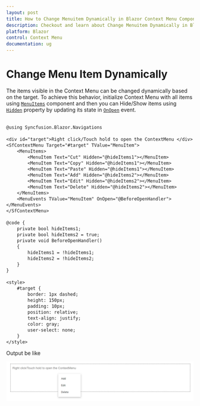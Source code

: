 ```yaml
---
layout: post
title: How to Change Menuitem Dynamically in Blazor Context Menu Component | Syncfusion
description: Checkout and learn about Change Menuitem Dynamically in Blazor Context Menu component of Syncfusion, and more details.
platform: Blazor
control: Context Menu
documentation: ug
---
```


# Change Menu Item Dynamically

The items visible in the Context Menu can be changed dynamically based on the target. To achieve this behavior, initialize Context Menu with all items using [`MenuItems`](https://help.syncfusion.com/cr/blazor/Syncfusion.Blazor.Navigations.MenuItems.html) component and then you can Hide/Show items using [`Hidden`](https://help.syncfusion.com/cr/blazor/Syncfusion.Blazor.Navigations.MenuItem.html#Syncfusion_Blazor_Navigations_MenuItem_Hidden) property by updating its state in [`OnOpen`](https://help.syncfusion.com/cr/blazor/Syncfusion.Blazor.Navigations.MenuEvents-1.html#Syncfusion_Blazor_Navigations_MenuEvents_1_OnOpen) event.

```cshtml

@using Syncfusion.Blazor.Navigations

<div id="target">Right click/Touch hold to open the ContextMenu </div>
<SfContextMenu Target="#target" TValue="MenuItem">
    <MenuItems>
        <MenuItem Text="Cut" Hidden="@hideItems1"></MenuItem>
        <MenuItem Text="Copy" Hidden="@hideItems1"></MenuItem>
        <MenuItem Text="Paste" Hidden="@hideItems1"></MenuItem>
        <MenuItem Text="Add" Hidden="@hideItems2"></MenuItem>
        <MenuItem Text="Edit" Hidden="@hideItems2"></MenuItem>
        <MenuItem Text="Delete" Hidden="@hideItems2"></MenuItem>
    </MenuItems>
    <MenuEvents TValue="MenuItem" OnOpen="@BeforeOpenHandler"></MenuEvents>
</SfContextMenu>

@code {
    private bool hideItems1;
    private bool hideItems2 = true;
    private void BeforeOpenHandler()
    {
        hideItems1 = !hideItems1;
        hideItems2 = !hideItems2;
    }
}

<style>
    #target {
        border: 1px dashed;
        height: 150px;
        padding: 10px;
        position: relative;
        text-align: justify;
        color: gray;
        user-select: none;
    }
</style>

```

Output be like

![Context Menu Sample](./../images/cm-dynamic.png)